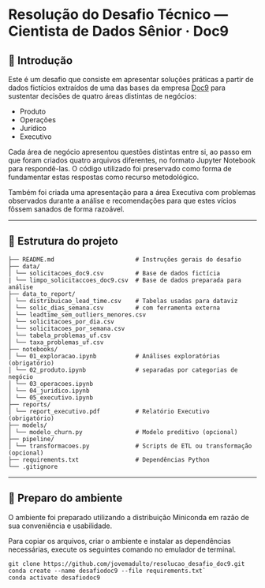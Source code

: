 # Resolução do Desafio Técnico — Cientista de Dados Sênior · Doc9

## 👀 Introdução
Este é um desafio que consiste em apresentar soluções práticas a partir de dados fictícios extraídos de uma das bases da empresa [Doc9](https://doc9.com.br/) para sustentar decisões de quatro áreas distintas de negócios:
- Produto
- Operações
- Jurídico
- Executivo

Cada área de negócio apresentou questões distintas entre si, ao passo em que foram criados quatro arquivos diferentes, no formato Jupyter Notebook para respondê-las. O código utilizado foi preservado como forma de fundamentar estas respostas como recurso metodológico.

Também foi criada uma apresentação para a área Executiva com problemas observados durante a análise e recomendações para que estes vícios fôssem sanados de forma razoável.

---

## 📂 Estrutura do projeto

```
├── README.md                       # Instruções gerais do desafio
├── data/
│ └── solicitacoes_doc9.csv         # Base de dados fictícia
| └── limpo_solicitaccoes_doc9.csv  # Base de dados preparada para análise
├── data_to_report/
│ └── distribuicao_lead_time.csv    # Tabelas usadas para dataviz
│ └── solic_dias_semana.csv         # com ferramenta externa
│ └── leadtime_sem_outliers_menores.csv  
│ └── solicitacoes_por_dia.csv
│ └── solicitacoes_por_semana.csv
│ └── tabela_problemas_uf.csv
│ └── taxa_problemas_uf.csv
├── notebooks/
│ └── 01_exploracao.ipynb           # Análises exploratórias (obrigatório)
│ └── 02_produto.ipynb              # separadas por categorias de negócio
│ └── 03_operacoes.ipynb                
│ └── 04_juridico.ipynb             
│ └── 05_executivo.ipynb                
├── reports/
│ └── report_executivo.pdf          # Relatório Executivo (obrigatório)
├── models/
│ └── modelo_churn.py               # Modelo preditivo (opcional)
├── pipeline/
│ └── transformacoes.py             # Scripts de ETL ou transformação (opcional)
├── requirements.txt                # Dependências Python
└── .gitignore
```

---

## 🐍  Preparo do ambiente
O ambiente foi preparado utilizando a distribuição Miniconda em razão de sua conveniência e usabilidade.

Para copiar os arquivos, criar o ambiente e instalar as dependências necessárias, execute os seguintes comando no emulador de terminal.
```
git clone https://github.com/jovemadulto/resolucao_desafio_doc9.git
conda create --name desafiodoc9 --file requirements.txt`
conda activate desafiodoc9
```